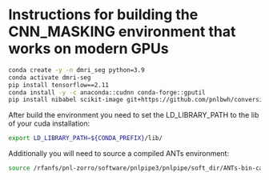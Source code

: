 # Instructions for building the CNN_MASKING environment that works on modern GPUs

```bash
conda create -y -n dmri_seg python=3.9
conda activate dmri-seg
pip install tensorflow==2.11
conda install -y -c anaconda::cudnn conda-forge::gputil
pip install nibabel scikit-image git+https://github.com/pnlbwh/conversion.git
```

After build the environment you need to set the LD_LIBRARY_PATH to the lib of your cuda installation:

```bash
export LD_LIBRARY_PATH=${CONDA_PREFIX}/lib/
```

Additionally you will need to source a compiled ANTs environment:

```bash
source /rfanfs/pnl-zorro/software/pnlpipe3/pnlpipe/soft_dir/ANTs-bin-ca32228/env.sh
```
